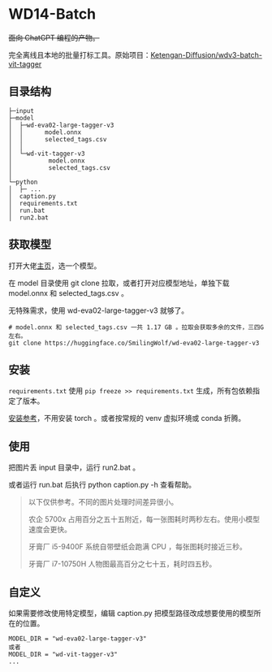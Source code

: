 # WD14-Batch

~~面向 ChatGPT 编程的产物。~~

完全离线且本地的批量打标工具。原始项目：[Ketengan-Diffusion/wdv3-batch-vit-tagger](https://github.com/Ketengan-Diffusion/wdv3-batch-vit-tagger)

## 目录结构

```
├─input
├─model
│  ├─wd-eva02-large-tagger-v3
│  │      model.onnx
│  │      selected_tags.csv
│  │      
│  └─wd-vit-tagger-v3
│          model.onnx
│          selected_tags.csv
│          
└─python
│  ├─ ...
│  caption.py
│  requirements.txt
│  run.bat
│  run2.bat
```

## 获取模型

打开大佬[主页](https://huggingface.co/SmilingWolf)，选一个模型。

在 model 目录使用 git clone 拉取，或者打开对应模型地址，单独下载 model.onnx 和 selected_tags.csv 。

无特殊需求，使用 wd-eva02-large-tagger-v3 就够了。

```
# model.onnx 和 selected_tags.csv 一共 1.17 GB 。拉取会获取多余的文件，三四G左右。
git clone https://huggingface.co/SmilingWolf/wd-eva02-large-tagger-v3
```

## 安装

`requirements.txt` 使用 `pip freeze >> requirements.txt` 生成，所有包依赖指定了版本。

[安装参考](https://github.com/SGN-EARTH/JoyCaption-Pre-Alpha-Batch?tab=readme-ov-file#%E5%AE%89%E8%A3%85)，不用安装 torch 。或者按常规的 venv 虚拟环境或 conda 折腾。

## 使用

把图片丢 input 目录中，运行 run2.bat 。

或者运行 run.bat 后执行 python caption.py -h 查看帮助。

> 以下仅供参考。不同的图片处理时间差异很小。
>
> 农企 5700x 占用百分之五十五附近，每一张图耗时两秒左右。使用小模型速度会更快。
>
> 牙膏厂 i5-9400F 系统自带壁纸会跑满 CPU ，每张图耗时接近三秒。
>
> 牙膏厂 i7-10750H 人物图最高百分之七十五，耗时四五秒。

## 自定义

如果需要修改使用特定模型，编辑 caption.py 把模型路径改成想要使用的模型所在的位置。

```
MODEL_DIR = "wd-eva02-large-tagger-v3"
或者
MODEL_DIR = "wd-vit-tagger-v3"
...
```

